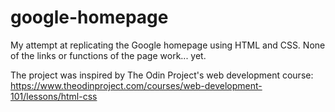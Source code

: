 # google-homepage
My attempt at replicating the Google homepage using HTML and CSS.
None of the links or functions of the page work... yet.

The project was inspired by The Odin Project's web development course: https://www.theodinproject.com/courses/web-development-101/lessons/html-css
